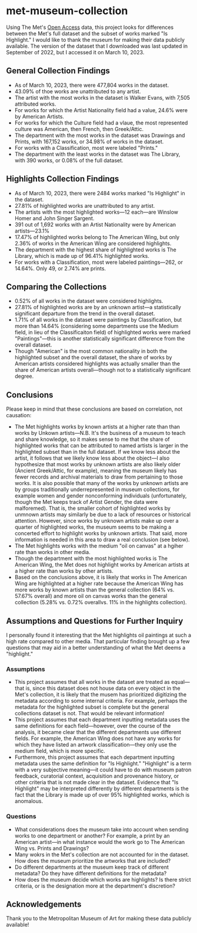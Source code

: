 # met-museum-collection
<p>Using The Met's <a href="https://github.com/metmuseum/openaccess">Open Access</a> data, this project looks for differences between the Met's full dataset and the subset of works marked "Is Highlight." I would like to thank the museum for making their data publicly available. The version of the dataset that I downloaded was last updated in September of 2022, but I accessed it on March 10, 2023.</p>

<h2>General Collection Findings</h2>
<ul>
<li>As of March 10, 2023, there were 477,804 works in the dataset.</li>
<li>43.09% of thoe works are unattributed to any artist.</li>
<li>The artist with the most works in the dataset is Walker Evans, with 7,505 attributed works.</li>
<li>For works for which the Artist Nationality field had a value, 24.6% were by American Artists.</li>
<li>For works for which the Culture field had a vlaue, the most represented culture was American, then French, then Greek/Attic.</li>
<li>The department with the most works in the dataset was Drawings and Prints, with 167,152 works, or 34.98% of works in the dataset.</li>
<li>For works with a Classification, most were labeled "Prints."</li>
<li>The department with the least works in the dataset was The Library, with 390 works, or 0.08% of the full dataset.</li>
</ul>

<h2>Highlights Collection Findings</h2>
<ul>
<li>As of March 10, 2023, there were 2484 works marked "Is Highlight" in the dataset.</li>
<li>27.81% of highlighted works are unattributed to any artist.</li>
<li>The artists with the most highlighted works—12 each—are Winslow Homer and John Singer Sargent.</li>
<li>391 out of 1,692 works with an Artist Nationality were by American artists—23.1%</li>
<li>17.47% of highlighted works belong to The American Wing, but only 2.36% of works in the American Wing are considered highlights.</li>
<li>The department with the highest share of highlighted works is The Library, which is made up of 96.41% highlighted works.</li>
<li>For works with a Classification, most were labeled paintings—262, or 14.64%. Only 49, or 2.74% are prints.</li>
</ul>

<h2>Comparing the Collections</h2>
<ul>
<li>0.52% of all works in the dataset were considered highlights.</li>
<li>27.81% of highlighted works are by an unknown artist—a statistically significant departure from the trend in the overall dataset.</li>
<li>1.71% of all works in the dataset were paintings by Classification, but more than 14.64% (considering some departments use the Medium field, in lieu of the Classificaiton field) of highlighted works were marked "Paintings"—this is another statistically significant difference from the overall dataset. </li>
<li>Though "American" is the most common nationality in both the highlighted subset and the overall dataset, the share of works by American artists considered highlights was actually smaller than the share of American artists overall—though not to a statistically significant degree.</li>
</ul>


<h2>Conclusions</h2>
<p>Please keep in mind that these conclusions are based on correlation, not causation:</p>
<ul>
<li>The Met highlights works by known artists at a higher rate than than works by Unkown artists—N.B. It's the business of a museum to teach and share knowledge, so it makes sense to me that the share of highlighted works that can be attributed to named artists is larger in the highlighted subset than in the full dataset. If we know less about the artist, it follows that we likely know less about the object—I also hypothesize that most works by unknown artists are also likely older (Ancient Greek/Attic, for example), meaning the museum likely has fewer records and archival materials to draw from pertaining to those works. It is also possible that many of the works by unknown artists are by groups traditionally underrepresented in museum collections, for example women and gender nonconforming individuals (unfortunately, though the Met keeps track of Artist Gender, the data were malforemed). That is, the smaller cohort of highlighted works by unmnown artists may similarly be due to a lack of resources or historical attention. However, since works by unknown artists make up over a quarter of highlighted works, the museum seems to be making a concerted effort to highlight works by unknown artists. That said, more information is needed in this area to draw a real conclusion (see below).</li>
<li>The Met highlights works with the medium "oil on canvas" at a hgiher rate than works in other media.</li>
<li>Though the department with the most highlighted works is The American Wing, the Met does not highlight works by American artists at a higher rate than works by other artists.</li>
<li>Based on the conclusions above, it is likely that works in The American Wing are highlighted at a higher rate because the American Wing has more works by known artists than the general collection (64% vs. 57.67% overall) and more oil on canvas works than the general collection (5.28% vs. 0.72% overallvs. 11% in the highlights collection).</li>
</ul>


<h2>Assumptions and Questions for Further Inquiry</h2>
<p>I personally found it interesting that the Met highlights oil paintings at such a high rate compared to other media. That particular finding brought up a few questions that may aid in a better understanding of what the Met deems a "highlight."</p>
<h3>Assumptions</h3>
<ul>
<li>This project assumes that all works in the dataset are treated as equal—that is, since this dataset does not house data on every object in the Met's collection, it is likely that the musem has prioritized digitizing the metadata according to some internal criteria. For example, perhaps the metadata for the highlighted subset is complete but the general collections dataset is not. That would be relevant information!</li>
<li>This project assumes that each department inputting metadata uses the same definitions for each field—however, over the course of the analysis, it became clear that the different departments use different fields. For example, the American Wing does not have any works for which they have listed an artwork classification—they only use the medium field, which is more specific.</li>
<li>Furthermore, this project assumes that each department inputting metadata uses the same definition for "Is Highlight." "Highlight" is a term with a very subjective meaning—it could have to do with museum patron feedback, curatorial context, acquisition and provenance history, or other criteria that is not made clear in the dataset. Evidence that "Is Highlight" may be interpreted differently by different departments is the fact that the Library is made up of over 95% highlighted works, which is anomalous.</li>
</ul>
<h3>Questions</h3> 
<ul>
<li>What considerations does the museum take into account when sending works to one department or another? For example, a print by an American artist—in what instance would the work go to The American Wing vs. Prints and Drawings?</li>
<li>Many wokrs in the Met's collection are not accounted for in the dataset. How does the museum prioritize the artworks that are included?</li>
<li>Do different departments at the museum keep track of different metadata? Do they have different definitions for the metadata?</li>
<li>How does the museum decide which works are highlights? Is there strict criteria, or is the designation more at the department's discretion?</li>
</ul>

<h2>Acknowledgements</h2>
<p>Thank you to the Metropolitan Museum of Art for making these data publicly available!</p>
